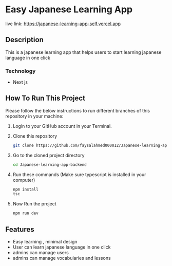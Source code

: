# Easy Japanese Learning App

live link: https://japanese-learning-app-self.vercel.app

## Description

This is a japanese learning app that helps users to start learning japanese language in one click

### Technology

- Next js

## How To Run This Project

Please follow the below instructions to run different branches of this repository in your machine:

1. Login to your GitHub account in your Terminal.

2. Clone this repository
   ```sh
   git clone https://github.com/faysalahmed000012/Japanese-learning-app-backend.git
   ```
3. Go to the cloned project directory
   ```sh
   cd Japanese-learning-app-backend
   ```
4. Run these commands (Make sure typescript is installed in your computer)
   ```sh
   npm install
   tsc
   ```
5. Now Run the project
   ```sh
   npm run dev
   ```

## Features

- Easy learning , minimal design
- User can learn japanese language in one click
- admins can manage users
- admins can manage vocabularies and lessons
